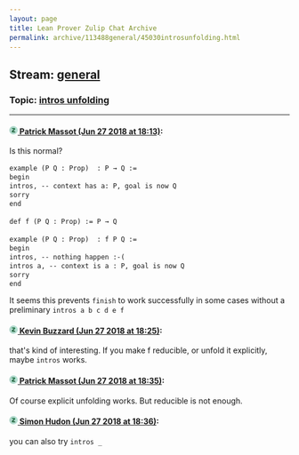 ```yaml
---
layout: page
title: Lean Prover Zulip Chat Archive 
permalink: archive/113488general/45030introsunfolding.html
---
```


## Stream: [general](index.html)
### Topic: [intros unfolding](45030introsunfolding.html)

---

#### [![Click to go to Zulip](../../assets/img/zulip2.png) Patrick Massot (Jun 27 2018 at 18:13)](https://leanprover.zulipchat.com/#narrow/stream/113488-general/topic/intros%20unfolding/near/128723966):
Is this normal?
```lean
example (P Q : Prop)  : P → Q :=
begin
intros, -- context has a: P, goal is now Q
sorry
end

def f (P Q : Prop) := P → Q

example (P Q : Prop)  : f P Q :=
begin
intros, -- nothing happen :-(
intros a, -- context is a : P, goal is now Q
sorry
end
```
It seems this prevents `finish` to work successfully in some cases without a preliminary `intros a b c d e f`

#### [![Click to go to Zulip](../../assets/img/zulip2.png) Kevin Buzzard (Jun 27 2018 at 18:25)](https://leanprover.zulipchat.com/#narrow/stream/113488-general/topic/intros%20unfolding/near/128724587):
that's kind of interesting. If you make f reducible, or unfold it explicitly, maybe `intros` works.

#### [![Click to go to Zulip](../../assets/img/zulip2.png) Patrick Massot (Jun 27 2018 at 18:35)](https://leanprover.zulipchat.com/#narrow/stream/113488-general/topic/intros%20unfolding/near/128725099):
Of course explicit unfolding works. But reducible is not enough.

#### [![Click to go to Zulip](../../assets/img/zulip2.png) Simon Hudon (Jun 27 2018 at 18:36)](https://leanprover.zulipchat.com/#narrow/stream/113488-general/topic/intros%20unfolding/near/128725144):
you can also try `intros _`

